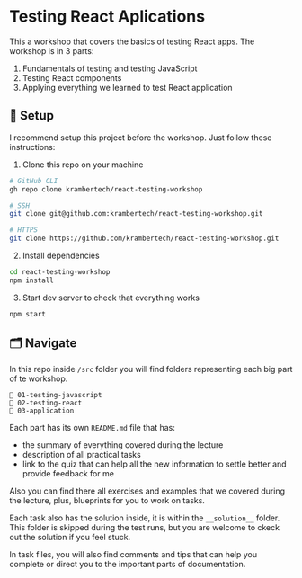 # Testing React Aplications

This a workshop that covers the basics of testing React apps. The workshop is in 3 parts:

1. Fundamentals of testing and testing JavaScript
2. Testing React components
3. Applying everything we learned to test React application

## 🌱 Setup

I recommend setup this project before the workshop. Just follow these instructions:

1. Clone this repo on your machine

```sh
# GitHub CLI
gh repo clone krambertech/react-testing-workshop

# SSH
git clone git@github.com:krambertech/react-testing-workshop.git

# HTTPS
git clone https://github.com/krambertech/react-testing-workshop.git
```

2. Install dependencies

```sh
cd react-testing-workshop
npm install
```

3. Start dev server to check that everything works

```sh
npm start
```

## 🗂 Navigate

In this repo inside `/src` folder you will find folders representing each big part of te workshop.

```
📁 01-testing-javascript
📁 02-testing-react
📁 03-application
```

Each part has its own `README.md` file that has:
- the summary of everything covered during the lecture
- description of all practical tasks
- link to the quiz that can help all the new information to settle better and provide feedback for me

Also you can find there all exercises and examples that we covered during the lecture, plus, blueprints for you to work on tasks.

Each task also has the solution inside, it is within the `__solution__` folder. This folder is skipped during the test runs, but you are welcome to ckeck out the solution if you feel stuck.

In task files, you will also find comments and tips that can help you complete or direct you to the important parts of documentation.
